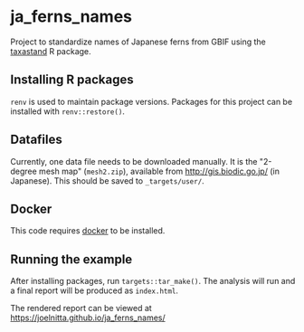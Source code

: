 # ja_ferns_names

Project to standardize names of Japanese ferns from GBIF using the [taxastand](https://github.com/joelnitta/taxastand) R package.

## Installing R packages

`renv` is used to maintain package versions. Packages for this project can be installed with `renv::restore()`.

## Datafiles

Currently, one data file needs to be downloaded manually. It is the "2-degree mesh map" (`mesh2.zip`), available from http://gis.biodic.go.jp/ (in Japanese). This should be saved to `_targets/user/`.

## Docker

This code requires [docker](https://www.docker.com/) to be installed.

## Running the example

After installing packages, run `targets::tar_make()`. The analysis will run and a final report will be produced as `index.html`.

The rendered report can be viewed at https://joelnitta.github.io/ja_ferns_names/